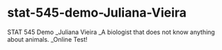 # stat-545-demo-Juliana-Vieira
STAT 545 Demo
_Juliana Vieira
_A biologist that does not know anything about animals.
_Online Test!
